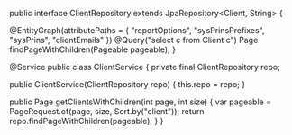 public interface ClientRepository extends JpaRepository<Client, String> {

  @EntityGraph(attributePaths = {
      "reportOptions",
      "sysPrinsPrefixes",
      "sysPrins",
      "clientEmails"
  })
  @Query("select c from Client c")
  Page<Client> findPageWithChildren(Pageable pageable);
}





@Service
public class ClientService {
  private final ClientRepository repo;

  public ClientService(ClientRepository repo) { this.repo = repo; }

  public Page<Client> getClientsWithChildren(int page, int size) {
    var pageable = PageRequest.of(page, size, Sort.by("client"));
    return repo.findPageWithChildren(pageable);
  }
}
